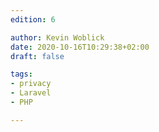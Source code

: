 ```yaml
---
edition: 6

author: Kevin Woblick
date: 2020-10-16T10:29:38+02:00
draft: false

tags:
- privacy
- Laravel
- PHP

---
```


